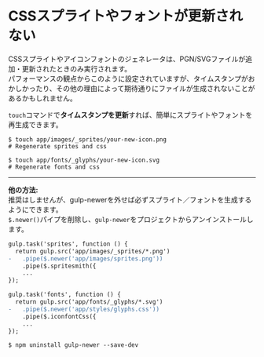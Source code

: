 # CSSスプライトやフォントが更新されない

CSSスプライトやアイコンフォントのジェネレータは、PGN/SVGファイルが追加・更新されたときのみ実行されます。  
パフォーマンスの観点からこのように設定されていますが、タイムスタンプがおかしかったり、その他の理由によって期待通りにファイルが生成されないことがあるかもしれません。

`touch`コマンドで**タイムスタンプを更新**すれば、簡単にスプライトやフォントを再生成できます。

```
$ touch app/images/_sprites/your-new-icon.png
# Regenerate sprites and css

$ touch app/fonts/_glyphs/your-new-icon.svg
# Regenerate fonts and css
```

---

**他の方法:**  
推奨はしませんが、gulp-newerを外せば必ずスプライト／フォントを生成するようにできます。  
`$.newer()`パイプを削除し、`gulp-newer`をプロジェクトからアンインストールします。

```diff
gulp.task('sprites', function () {
  return gulp.src('app/images/_sprites/*.png')
-   .pipe($.newer('app/images/sprites.png'))
    .pipe($.spritesmith({
    ...
});

gulp.task('fonts', function () {
  return gulp.src('app/fonts/_glyphs/*.svg')
-   .pipe($.newer('app/styles/glyphs.css'))
    .pipe($.iconfontCss({
    ...
});
```

```
$ npm uninstall gulp-newer --save-dev
```
